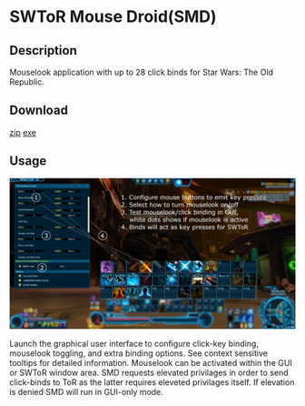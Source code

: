 SWToR Mouse Droid(SMD)
======================

Description
-----------
Mouselook application with up to 28 click binds for Star Wars: The Old Republic.

Download
--------
[zip](https://github.com/alignedalignof/swtormousedroid/archive/refs/heads/master.zip) [exe](swtormousedroid.exe)

Usage
-----
![cheatsheet](cheatsheet.png)

Launch the graphical user interface to configure click-key binding, mouselook toggling,
and extra binding options. See context sensitive tooltips for detailed information.
Mouselook can be activated within the GUI or SWToR window area.
SMD requests elevated privilages in order to send click-binds to ToR as the latter
requires eleveted privilages itself. If elevation is denied SMD will run in GUI-only
mode.
